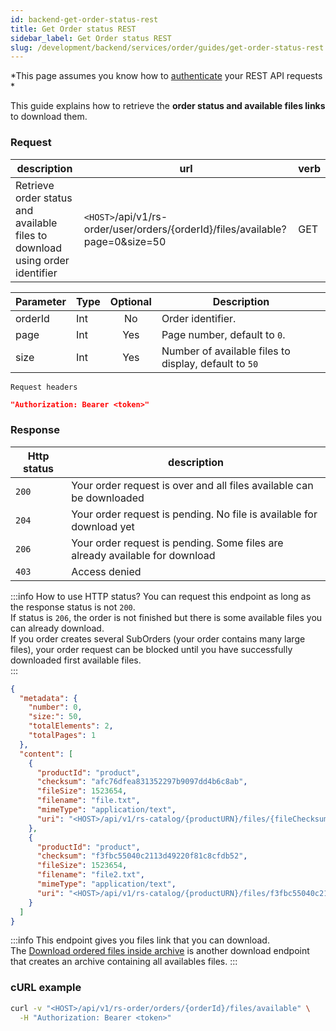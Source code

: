 ```yaml
---
id: backend-get-order-status-rest
title: Get Order status REST
sidebar_label: Get Order status REST
slug: /development/backend/services/order/guides/get-order-status-rest
---
```


*This page assumes you know how to [authenticate](/docs/development/backend/services/authentication/api-guides/retrieve-token-rest/) your REST API requests *

This guide explains how to retrieve the **order status and available files links** to download them.


### Request

| description | url | verb | 
| ----------- | --- | ---- |
| Retrieve order status and available files to download using order identifier | `<HOST>`/api/v1/rs-order/user/orders/{orderId}/files/available?page=0&size=50 | GET |


 | Parameter | Type | Optional | Description |
| --------- | ---- | :------: | ----------- |
| orderId | Int | No | Order identifier. |
| page | Int | Yes | Page number, default to `0`. |
| size | Int | Yes | Number of available files to display, default to `50` |

`Request headers`
```json
"Authorization: Bearer <token>"
```

### Response

| Http status | description |
| ----------- | ------------ |
| `200`         | Your order request is over and all files available can be downloaded |
| `204`         | Your order request is pending. No file is available for download yet  |
| `206`         | Your order request is pending. Some files are already available for download |
| `403`         | Access denied |

:::info How to use HTTP status?
You can request this endpoint as long as the response status is not `200`.  
If status is `206`, the order is not finished but there is some available files you can already download.  
If you order creates several SubOrders (your order contains many large files), your order request can be blocked until you have successfully downloaded first available files.  
:::

```json
{
  "metadata": {
    "number": 0,
    "size:": 50,
    "totalElements": 2,
    "totalPages": 1
  },
  "content": [
    {
      "productId": "product",
      "checksum": "afc76dfea831352297b9097dd4b6c8ab",
      "fileSize": 1523654,
      "filename": "file.txt",
      "mimeType": "application/text",
      "uri": "<HOST>/api/v1/rs-catalog/{productURN}/files/{fileChecksum}"
    },
    {
      "productId": "product",
      "checksum": "f3fbc55040c2113d49220f81c8cfdb52",
      "fileSize": 1523654,
      "filename": "file2.txt",
      "mimeType": "application/text",
      "uri": "<HOST>/api/v1/rs-catalog/{productURN}/files/f3fbc55040c2113d49220f81c8cfdb52"
    }
  ]
}
```

:::info
This endpoint gives you files link that you can download.  
The [Download ordered files inside archive](./download-ordered-files) is another download endpoint that creates an archive containing all availables files.
:::

### cURL example

```bash
curl -v "<HOST>/api/v1/rs-order/orders/{orderId}/files/available" \
  -H "Authorization: Bearer <token>"
```
